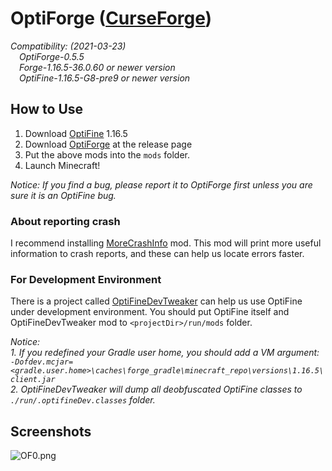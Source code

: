 # OptiForge ([CurseForge](https://www.curseforge.com/minecraft/mc-mods/optiforge))

*Compatibility: (2021-03-23)*  
&emsp;*OptiForge-0.5.5*  
&emsp;*Forge-1.16.5-36.0.60 or newer version*  
&emsp;*OptiFine-1.16.5-G8-pre9 or newer version*  

## How to Use

1. Download [OptiFine](https://www.optifine.net/downloads) 1.16.5
2. Download [OptiForge](https://github.com/ZekerZhayard/OptiForge/releases) at the release page
3. Put the above mods into the `mods` folder.
4. Launch Minecraft!

*Notice: If you find a bug, please report it to OptiForge first unless you are sure it is an OptiFine bug.*

### About reporting crash
I recommend installing [MoreCrashInfo](https://github.com/xfl03/MoreCrashInfo/releases) mod. This mod will print more useful information to crash reports, and these can help us locate errors faster.

### For Development Environment

There is a project called [OptiFineDevTweaker](https://github.com/OpenCubicChunks/OptiFineDevTweaker) can help us use OptiFine under development environment. You should put OptiFine itself and OptiFineDevTweaker mod to `<projectDir>/run/mods` folder.

*Notice:*  
*1. If you redefined your Gradle user home, you should add a VM argument:*  
*`-Dofdev.mcjar=<gradle.user.home>\caches\forge_gradle\minecraft_repo\versions\1.16.5\client.jar`*  
*2. OptiFineDevTweaker will dump all deobfuscated OptiFine classes to `./run/.optifineDev.classes` folder.*

## Screenshots
![OF0.png](https://i.loli.net/2020/03/31/IBfv1ShQt7wVY2u.png)
